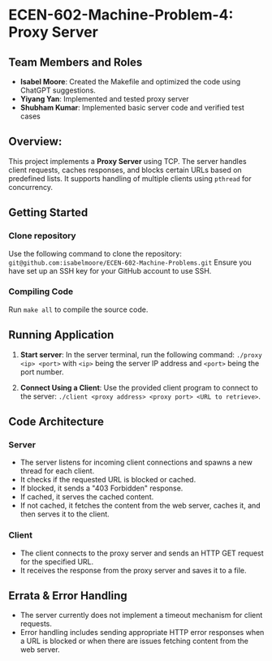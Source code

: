 # ECEN-602-Machine-Problem-4: Proxy Server

## Team Members and Roles ##
- **Isabel Moore**: Created the Makefile and optimized the code using ChatGPT suggestions.
- **Yiyang Yan**: Implemented and tested proxy server
- **Shubham Kumar**: Implemented basic server code and verified test cases 

## Overview:
This project implements a **Proxy Server** using TCP. The server handles client requests, caches responses, and blocks certain URLs based on predefined lists. It supports handling of multiple clients using `pthread` for concurrency.

## Getting Started
### Clone repository
Use the following command to clone the repository: `git@github.com:isabelmoore/ECEN-602-Machine-Problems.git`
Ensure you have set up an SSH key for your GitHub account to use SSH. 

### Compiling Code
Run `make all` to compile the source code.

## Running Application
1. **Start server**:
In the server terminal, run the following command: `./proxy <ip> <port>` with `<ip>` being the server IP address and `<port>` being the port number.

2. **Connect Using a Client**:
Use the provided client program to connect to the server: `./client <proxy address> <proxy port> <URL to retrieve>`.

## Code Architecture
### Server
- The server listens for incoming client connections and spawns a new thread for each client.
- It checks if the requested URL is blocked or cached.
- If blocked, it sends a "403 Forbidden" response.
- If cached, it serves the cached content.
- If not cached, it fetches the content from the web server, caches it, and then serves it to the client.

### Client
- The client connects to the proxy server and sends an HTTP GET request for the specified URL.
- It receives the response from the proxy server and saves it to a file.

## Errata & Error Handling
- The server currently does not implement a timeout mechanism for client requests.
- Error handling includes sending appropriate HTTP error responses when a URL is blocked or when there are issues fetching content from the web server.